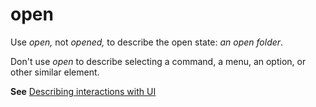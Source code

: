 # open

Use *open,* not *opened,* to describe the open state: *an open folder*.

Don't use *open* to describe selecting a command, a menu, an option, or other similar element.

**See** [Describing interactions with UI](/style-guide/procedures-instructions/describing-interactions-with-ui)
